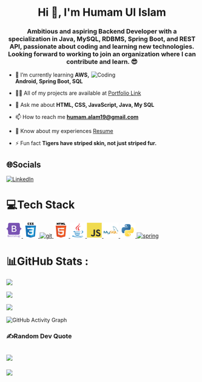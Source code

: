 <h1 align="center">Hi 👋, I'm Humam Ul Islam</h1>

<h3 align="center">Ambitious and aspiring Backend Developer with a
specialization in Java, MySQL, RDBMS, Spring Boot, and
REST API, passionate about coding and learning new
technologies. Looking forward to working to join an
organization where I can contribute and learn. 😎</h3>

<img align="right" alt="Coding" width="280" src="https://cdn.dribbble.com/users/1162077/screenshots/3848914/programmer.gif" />

- 🌱 I’m currently learning **AWS, Android, Spring Boot, SQL**

- 👨‍💻 All of my projects are available at [Portfolio Link](https://humam-portfolio.netlify.app/)

- 💬 Ask me about **HTML, CSS, JavaScript, Java, My SQL**

- 📫 How to reach me **humam.alam19@gmail.com**

- 📄 Know about my experiences [Resume](https://drive.google.com/file/d/1B5ua4jI8zMhwF1ndi5nLC7DQN2nhe_dC/view?usp=sharing)

- ⚡ Fun fact **Tigers have striped skin, not just striped fur.**


## 🌐Socials

[![LinkedIn](https://img.shields.io/badge/LinkedIn-%230077B5.svg?logo=linkedin&logoColor=white)](https://www.linkedin.com/in/humamul/) 



# 💻Tech Stack

<p align="left"> <a href="https://getbootstrap.com" target="_blank" rel="noreferrer"> <img src="https://raw.githubusercontent.com/devicons/devicon/master/icons/bootstrap/bootstrap-plain-wordmark.svg" alt="bootstrap" width="40" height="40"/> </a> <a href="https://www.w3schools.com/css/" target="_blank" rel="noreferrer"> <img src="https://raw.githubusercontent.com/devicons/devicon/master/icons/css3/css3-original-wordmark.svg" alt="css3" width="40" height="40"/> </a> <a href="https://git-scm.com/" target="_blank" rel="noreferrer"> <img src="https://www.vectorlogo.zone/logos/git-scm/git-scm-icon.svg" alt="git" width="40" height="40"/> </a> <a href="https://www.w3.org/html/" target="_blank" rel="noreferrer"> <img src="https://raw.githubusercontent.com/devicons/devicon/master/icons/html5/html5-original-wordmark.svg" alt="html5" width="40" height="40"/> </a> <a href="https://www.java.com" target="_blank" rel="noreferrer"> <img src="https://raw.githubusercontent.com/devicons/devicon/master/icons/java/java-original.svg" alt="java" width="40" height="40"/> </a> <a href="https://developer.mozilla.org/en-US/docs/Web/JavaScript" target="_blank" rel="noreferrer"> <img src="https://raw.githubusercontent.com/devicons/devicon/master/icons/javascript/javascript-original.svg" alt="javascript" width="40" height="40"/> </a> <a href="https://www.mysql.com/" target="_blank" rel="noreferrer"> <img src="https://raw.githubusercontent.com/devicons/devicon/master/icons/mysql/mysql-original-wordmark.svg" alt="mysql" width="40" height="40"/> </a> <a href="https://www.python.org" target="_blank" rel="noreferrer"> <img src="https://raw.githubusercontent.com/devicons/devicon/master/icons/python/python-original.svg" alt="python" width="40" height="40"/> </a> <a href="https://spring.io/" target="_blank" rel="noreferrer"> <img src="https://www.vectorlogo.zone/logos/springio/springio-icon.svg" alt="spring" width="40" height="40"/> </a> </p>


# 📊GitHub Stats :

![](https://github-readme-stats.vercel.app/api?username=humamul&theme=react&hide_border=false&include_all_commits=true&count_private=true)<br/>

![](https://github-readme-streak-stats.herokuapp.com/?user=humamul&theme=react&hide_border=false&include_all_commits=true&count_private=true)<br/>

![](https://github-readme-stats.vercel.app/api/top-langs/?username=humamul&theme=react&hide_border=false&include_all_commits=true&count_private=true&layout=compact)

![GitHub Activity Graph](https://activity-graph.herokuapp.com/graph?username=humamul&include_all_commits=true&count_private=true)


### ✍️Random Dev Quote

![](https://quotes-github-readme.vercel.app/api?type=horizontal&theme=tokyonight)
---
[![](https://visitcount.itsvg.in/api?id=Hashal890&icon=0&color=12)](https://visitcount.itsvg.in)







